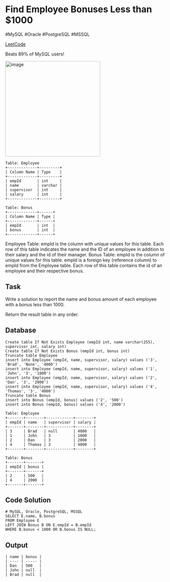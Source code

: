 # Find Employee Bonuses Less than $1000
\#MySQL \#Oracle \#PostgreSQL \#MSSQL

[LeetCode](https://leetcode.com/problems/employee-bonus/?envType=study-plan-v2&envId=top-sql-50)

Beats 89% of MySQL users!

<img width="300" alt="image" src="https://github.com/mannythecreator/50-Days-of-SQL/assets/60325078/ba0cf02b-8f27-4f2d-9df1-0083ff257fba">

```
Table: Employee
+-------------+---------+
| Column Name | Type    |
+-------------+---------+
| empId       | int     |
| name        | varchar |
| supervisor  | int     |
| salary      | int     |
+-------------+---------+

Table: Bonus
+-------------+------+
| Column Name | Type |
+-------------+------+
| empId       | int  |
| bonus       | int  |
+-------------+------+
```
Employee Table: empId is the column with unique values for this table.
Each row of this table indicates the name and the ID of an employee in addition to their salary and the id of their manager.
Bonus Table: empId is the column of unique values for this table.
empId is a foreign key (reference column) to empId from the Employee table.
Each row of this table contains the id of an employee and their respective bonus.

## Task
Write a solution to report the name and bonus amount of each employee with a bonus less than 1000.

Return the result table in any order.

## Database
```
Create table If Not Exists Employee (empId int, name varchar(255), supervisor int, salary int)
Create table If Not Exists Bonus (empId int, bonus int)
Truncate table Employee
insert into Employee (empId, name, supervisor, salary) values ('3', 'Brad', 'None', '4000')
insert into Employee (empId, name, supervisor, salary) values ('1', 'John', '3', '1000')
insert into Employee (empId, name, supervisor, salary) values ('2', 'Dan', '3', '2000')
insert into Employee (empId, name, supervisor, salary) values ('4', 'Thomas', '3', '4000')
Truncate table Bonus
insert into Bonus (empId, bonus) values ('2', '500')
insert into Bonus (empId, bonus) values ('4', '2000')
```
```
Table: Employee
+-------+--------+------------+--------+
| empId | name   | supervisor | salary |
+-------+--------+------------+--------+
| 3     | Brad   | null       | 4000   |
| 1     | John   | 3          | 1000   |
| 2     | Dan    | 3          | 2000   |
| 4     | Thomas | 3          | 4000   |
+-------+--------+------------+--------+

Table: Bonus
+-------+-------+
| empId | bonus |
+-------+-------+
| 2     | 500   |
| 4     | 2000  |
+-------+-------+
```
## Code Solution
```
# MySQL, Oracle, PostgreSQL, MSSQL
SELECT E.name, B.bonus
FROM Employee E
LEFT JOIN Bonus B ON E.empId = B.empId
WHERE B.bonus < 1000 OR B.bonus IS NULL;
```
## Output
```
| name | bonus |
| ---- | ----- |
| Dan  | 500   |
| John | null  |
| Brad | null  |
```
